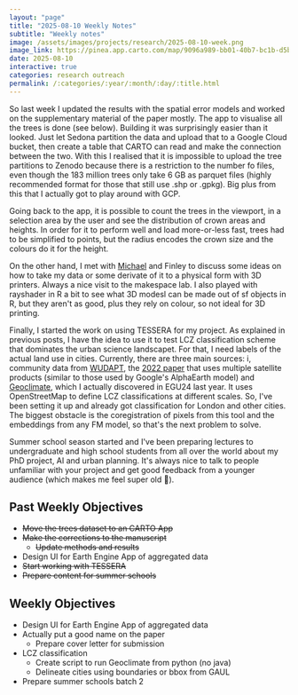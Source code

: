 ```yaml
---
layout: "page"
title: "2025-08-10 Weekly Notes"
subtitle: "Weekly notes"
image: /assets/images/projects/research/2025-08-10-week.png
image_link: https://pinea.app.carto.com/map/9096a989-bb01-40b7-bc1b-d5b79ccf5120
date: 2025-08-10
interactive: true
categories: research outreach
permalink: /:categories/:year/:month/:day/:title.html
---
```


So last week I updated the results with the spatial error models and worked on the supplementary material of the paper mostly. The app to visualise all the trees is done (see below). Building it was surprisingly easier than it looked. Just let Sedona partition the data and upload that to a Google Cloud bucket, then create a table that CARTO can read and make the connection between the two. With this I realised that it is impossible to upload the tree partitions to Zenodo because there is a restriction to the number fo files, even though the 183 million trees only take 6 GB as parquet files (highly recommended format for those that still use .shp or .gpkg). Big plus from this that I actually got to play around with GCP.

Going back to the app, it is possible to count the trees in the viewport, in a selection area by the user and see the distribution of crown areas and heights. In order for it to perform well and load more-or-less fast, trees had to be simplified to points, but the radius encodes the crown size and the colours do it for the height.

On the other hand, I met with [Michael](https://digitalflapjack.com/) and Finley to discuss some ideas on how to take my data or some derivate of it to a physical form with 3D printers. Always a nice visit to the makespace lab. I also played with rayshader in R a bit to see what 3D modesl can be made out of sf objects in R, but they aren't as good, plus they rely on colour, so not ideal for 3D printing.

Finally, I started the work on using TESSERA for my project. As explained in previous posts, I have the idea to use it to test LCZ classification scheme that dominates the urban science landscapet. For that, I need labels of the actual land use in cities. Currently, there are three main sources: i, community data from [WUDAPT](https://digitalflapjack.com/), the [2022 paper](https://essd.copernicus.org/articles/14/3835/2022/) that uses multiple satellite products (similar to those used by Google's AlphaEarth model) and [Geoclimate](https://geoclimate.readthedocs.io/en/latest/index.html), which I actually discovered in EGU24 last year. It uses OpenStreetMap to define LCZ classifications at different scales. So, I've been setting it up and already got classification for London and other cities. The biggest obstacle is the coregistration of pixels from this tool and the embeddings from any FM model, so that's the next problem to solve.

Summer school season started and I've been preparing lectures to undergraduate and high school students from all over the world about my PhD project, AI and urban planning. It's always nice to talk to people unfamiliar with your project and get good feedback from a younger audience (which makes me feel super old 👴).

## Past Weekly Objectives
- ~~Move the trees dataset to an CARTO App~~
- ~~Make the corrections to the manuscript~~
  - ~~Update methods and results~~
- Design UI for Earth Engine App of aggregated data
- ~~Start working with TESSERA~~
- ~~Prepare content for summer schools~~

## Weekly Objectives
- Design UI for Earth Engine App of aggregated data
- Actually put a good name on the paper
  - Prepare cover letter for submission
- LCZ classification
  - Create script to run Geoclimate from python (no java)
  - Delineate cities using boundaries or bbox from GAUL
- Prepare summer schools batch 2